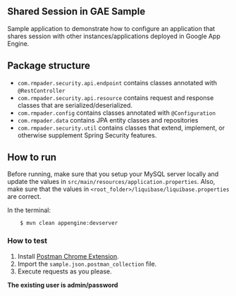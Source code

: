 Shared Session in GAE Sample
----

Sample application to demonstrate how to configure an application that shares session with other instances/applications deployed in Google App Engine.

## Package structure

* `com.rmpader.security.api.endpoint` contains classes annotated with `@RestController`
* `com.rmpader.security.api.resource` contains request and response classes that are serialized/deserialized.
* `com.rmpader.config` contains classes annotated with `@Configuration`
* `com.rmpader.data` contains JPA entity classes and repositories
* `com.rmpader.security.util` contains classes that extend, implement, or otherwise supplement Spring Security features.

## How to run

Before running, make sure that you setup your MySQL server locally and update the values in `src/main/resources/application.properties`.
Also, make sure that the values in `<root_folder>/liquibase/liquibase.properties` are correct.

In the terminal:

```
    $ mvn clean appengine:devserver
```

### How to test

1. Install [Postman Chrome Extension](https://chrome.google.com/webstore/detail/postman/fhbjgbiflinjbdggehcddcbncdddomop?hl=en).
2. Import the `sample.json.postman_collection` file.
3. Execute requests as you please.

**The existing user is admin/password**
